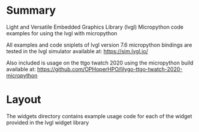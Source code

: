 # Summary
Light and Versatile Embedded Graphics Library (lvgl) Micropython code examples for using the lvgl with micropython

All examples and code sniplets of lvgl version 7.6 micropython bindings are tested in the lvgl simulator available 
at: https://sim.lvgl.io/

Also included is usage on the ttgo twatch 2020 using the micropython build
available at: https://github.com/OPHoperHPO/lilygo-ttgo-twatch-2020-micropython

# Layout
The widgets directory contains example usage code for each of the widget provided
in the lvgl widget library 
